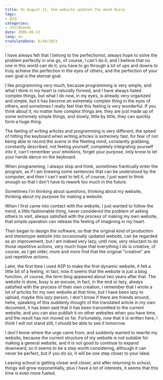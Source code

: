 ```yaml
---
title: On August 13, the website updated the mood diary
tags:
- 日记
categories:
- childhoods
date: 2006-08-13
lang: en
translateDate: 9/30/2023
---
```


I have always felt that I belong to the perfectionist, always hope to solve the problem perfectly in one go, of course, I can't do it, and I believe that no one in this world can do it, you have to go through a lot of ups and downs to truly achieve the perfection in the eyes of others, and the perfection of your own goal is the eternal goal.

I like programming very much, because programming is very simple, and what I think in my heart is naturally formed, and I have always hated complex things, but what I do now, in my eyes, is already very organized and simple, but it has become an extremely complex thing in the eyes of others, and sometimes I really feel that this feeling is very wonderful. If you think about it, no matter how complex things are, they are just made up of some extremely simple things, and slowly, little by little, they can quickly form a huge thing.

The feeling of writing articles and programming is very different, the speed of hitting the keyboard when writing articles is extremely fast, for fear of not being able to record the scene in the fleeting mind, constantly grabbing, constantly described, not feeling yourself, completely integrating yourself into it, can't remember your emotions, forget your purpose, only know to let your hands dance on the keyboard.

When programming, I always stop and think, sometimes frantically enter the program, as if I am brewing some sentences that can be understood by the computer, and then I can't wait to tell it, of course, I just want to think enough so that I don't have to rework too much in the future.

Sometimes I'm thinking about questions, thinking about my website, thinking about my purpose for making a website.

When I first came into contact with the website, I just wanted to follow the trend, a little fashionable thing, never considered the problem of asking others to visit, always satisfied with the process of making my own website, that simple operation can release the feeling of imagining in my heart.

Then began to design the software, so that the original kind of production and stereotype website into occasionally updated website, can be regarded as an improvement, but I am indeed very lazy, until now, very reluctant to do those repetitive actions, very much hope that everything I do is creative, of course, as I get older, more and more find that the original "creative" are just repetitive actions.

Later, the first time I used ASP to make the first dynamic website, it felt a little bit of a feeling, in fact, now it seems that the website is just a blog function, of course, the term blog appeared about two years after that. The website is done, busy is an excuse, in fact, in the end or lazy, always satisfied with the process of their own creation, I remember that I wrote a lot of articles for my own website at that time, but I have been lazy to upload, maybe this lazy person, I don't know if there are friends around, hehe, speaking of this suddenly thought of the translated article in my own document, it has been said that it has been transmitted to the current website, and you can also publish it on other websites when you have time, and the result has not moved so far. Fortunately, now that it is written here, I think I will not stand still, I should be able to see it tomorrow.

I don't know where the urge came from, and suddenly wanted to rewrite my website, because the current structure of my website is not suitable for making a general website, and it is not good to continue to expand downward, so it seems to be a step worth considering, although it can never be perfect, but if you do so, it will be one step closer to your ideal.

Leaving school is getting closer and closer, and after returning to school, things will grow exponentially, plus I have a lot of interests, it seems that this time is even more fueled.
